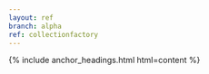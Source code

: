 ```yaml
---
layout: ref
branch: alpha
ref: collectionfactory
---
```

{% include anchor_headings.html html=content %}